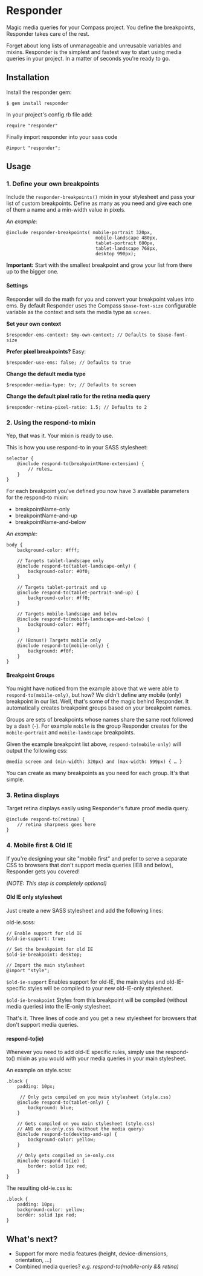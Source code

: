 # Responder

Magic media queries for your Compass project. You define the breakpoints, Responder takes care of the rest.

Forget about long lists of unmanageable and unreusable variables and mixins. Responder is the simplest and fastest way to start using media queries in your project. In a matter of seconds you're ready to go.

## Installation

Install the responder gem:

    $ gem install responder

In your project's config.rb file add:

	require "responder"

Finally import responder into your sass code

	@import "responder";

## Usage

### 1. Define your own breakpoints

Include the `responder-breakpoints()` mixin in your stylesheet and pass your list of custom breakpoints. Define as many as you need and give each one of them a name and a min-width value in pixels.

*An example:*

	@include responder-breakpoints( mobile-portrait 320px,
									 mobile-landscape 480px,
									 tablet-portrait 600px,
									 tablet-landscape 768px,
							 		 desktop 990px);

**Important:** Start with the smallest breakpoint and grow your list from there up to the bigger one.

#### Settings

Responder will do the math for you and convert your breakpoint values into ems. By default Responder uses the Compass `$base-font-size` configurable variable as the context and sets the media type as `screen`.

**Set your own context**

	$responder-ems-context: $my-own-context; // Defaults to $base-font-size

**Prefer pixel breakpoints?** Easy:

	$responder-use-ems: false; // Defaults to true

**Change the default media type**

	$responder-media-type: tv; // Defaults to screen

**Change the default pixel ratio for the retina media query**

	$responder-retina-pixel-ratio: 1.5; // Defaults to 2

### 2. Using the respond-to mixin

Yep, that was it. Your mixin is ready to use.

This is how you use respond-to in your SASS stylesheet:

	selector {
		@include respond-to(breakpointName-extension) {
			// rules…
		}
	}
For each breakpoint you've defined you now have 3 available parameters for the respond-to mixin:

- breakpointName-only
- breakpointName-and-up
- breakpointName-and-below

*An example:*

	body {
		background-color: #fff;

		// Targets tablet-landscape only
		@include respond-to(tablet-landscape-only) {
			background-color: #0f0;
		}

		// Targets tablet-portrait and up
		@include respond-to(tablet-portrait-and-up) {
			background-color: #ff0;
		}

		// Targets mobile-landscape and below
		@include respond-to(mobile-landscape-and-below) {
			background-color: #0ff;
		}

		// (Bonus!) Targets mobile only
		@include respond-to(mobile-only) {
			background: #f0f;
		}
	}


#### Breakpoint Groups

You might have noticed from the example above that we were able to `respond-to(mobile-only)`, but how? We didn't define any mobile (only) breakpoint in our list. Well, that's some of the magic behind Responder. It automatically creates breakpoint groups based on your breakpoint names.

Groups are sets of breakpoints whose names share the same root followed by a dash (-). For example `mobile` is the group Responder creates for the `mobile-portrait` and `mobile-landscape` breakpoints.

Given the example breakpoint list above, `respond-to(mobile-only)` will output the following css:

	@media screen and (min-width: 320px) and (max-width: 599px) { … }

You can create as many breakpoints as you need for each group. It's that simple.

### 3. Retina displays

Target retina displays easily using Responder's future proof media query.

	@include respond-to(retina) {
		// retina sharpness goes here
	}

### 4. Mobile first & Old IE

If you're designing your site "mobile first" and prefer to serve a separate CSS to browsers that don't support media queries (IE8 and below), Responder gets you covered! 

_(NOTE: This step is completely optional)_

#### Old IE only stylesheet

Just create a new SASS stylesheet and add the following lines:

old-ie.scss:

	// Enable support for old IE
	$old-ie-support: true;

	// Set the breakpoint for old IE
	$old-ie-breakpoint: desktop;

	// Import the main stylesheet
	@import "style";


`$old-ie-support` Enables support for old-IE, the main styles and old-IE-specific styles will be compiled to your new old-IE-only stylesheet.

`$old-ie-breakpoint` Styles from this breakpoint will be compiled (without media queries) into the IE-only stylesheet.

That's it. Three lines of code and you get a new stylesheet for browsers that don't support media queries.

#### respond-to(ie)

Whenever you need to add old-IE specific rules, simply use the respond-to() mixin as you would with your media queries in your main stylesheet.

An example on style.scss:

	.block {
		padding: 10px;
		
		 // Only gets compiled on you main stylesheet (style.css)
		@include respond-to(tablet-only) {
			background: blue;
		}

		// Gets compiled on you main stylesheet (style.css)
		// AND on ie-only.css (without the media query)
		@include respond-to(desktop-and-up) {
			background-color: yellow;
		}
		
		// Only gets compiled on ie-only.css
		@include respond-to(ie) {
			border: solid 1px red;
		}
	}

The resulting old-ie.css is:

	.block {
		padding: 10px;
		background-color: yellow;
		border: solid 1px red;
	}

## What's next?

- Support for more media features (height, device-dimensions, orientation, …)
- Combined media queries? _e.g. respond-to(mobile-only && retina)_